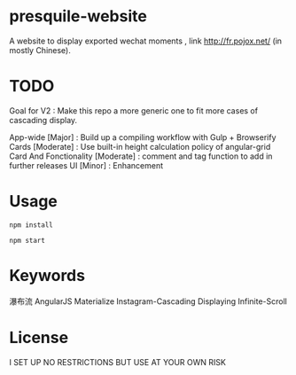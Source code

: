 # presquile-website
  A website to display exported wechat moments , link http://fr.pojox.net/ (in mostly Chinese).

# TODO
  Goal for V2 : Make this repo a more generic one to fit more cases of cascading display.

  App-wide [Major] : Build up a compiling workflow with Gulp + Browserify    
  Cards [Moderate] : Use built-in height calculation policy of angular-grid    
  Card And Fonctionality [Moderate] : comment and tag function to add in further releases
  UI [Minor] : Enhancement

# Usage
  `npm install`

  `npm start`

# Keywords
  瀑布流 AngularJS Materialize Instagram-Cascading Displaying Infinite-Scroll

# License
  I SET UP NO RESTRICTIONS BUT USE AT YOUR OWN RISK
